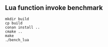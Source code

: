 ## Lua function invoke benchmark
```
mkdir build
cp build 
conan install ..
cmake .. 
make
./bench_lua
```